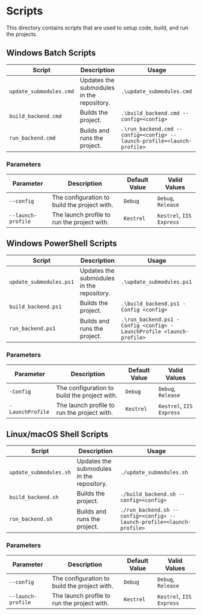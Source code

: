# Scripts

This directory contains scripts that are used to setup code, build, and run the projects.

## Windows Batch Scripts

| Script | Description | Usage |
| ------ | ----------- | ---------- |
| `update_submodules.cmd` | Updates the submodules in the repository. | `.\update_submodules.cmd` |
| `build_backend.cmd` | Builds the project. | `.\build_backend.cmd --config=<config>` |
| `run_backend.cmd` | Builds and runs the project. | `.\run_backend.cmd --config=<config> --launch-profile=<launch-profile>` |

### Parameters

| Parameter | Description | Default Value | Valid Values |
| --------- | ----------- | ------------- | ------------ |
| `--config` | The configuration to build the project with. | `Debug` | `Debug`, `Release` |
| `--launch-profile` | The launch profile to run the project with. | `Kestrel` | `Kestrel`, `IIS Express` |

## Windows PowerShell Scripts

| Script | Description | Usage |
| ------ | ----------- | ---------- |
| `update_submodules.ps1` | Updates the submodules in the repository. | `.\update_submodules.ps1` |
| `build_backend.ps1` | Builds the project. | `.\build_backend.ps1 -Config <config>` |
| `run_backend.ps1` | Builds and runs the project. | `.\run_backend.ps1 -Config <config> -LaunchProfile <launch-profile>` |

### Parameters

| Parameter | Description | Default Value | Valid Values |
| --------- | ----------- | ------------- | ------------ |
| `-Config` | The configuration to build the project with. | `Debug` | `Debug`, `Release` |
| `-LaunchProfile` | The launch profile to run the project with. | `Kestrel` | `Kestrel`, `IIS Express` |

## Linux/macOS Shell Scripts

| Script | Description | Usage |
| ------ | ----------- | ---------- |
| `update_submodules.sh` | Updates the submodules in the repository. | `./update_submodules.sh` |
| `build_backend.sh` | Builds the project. | `./build_backend.sh --config=<config>` |
| `run_backend.sh` | Builds and runs the project. | `./run_backend.sh --config=<config> --launch-profile=<launch-profile>` |

### Parameters

| Parameter | Description | Default Value | Valid Values |
| --------- | ----------- | ------------- | ------------ |
| `--config` | The configuration to build the project with. | `Debug` | `Debug`, `Release` |
| `--launch-profile` | The launch profile to run the project with. | `Kestrel` | `Kestrel`, `IIS Express` |